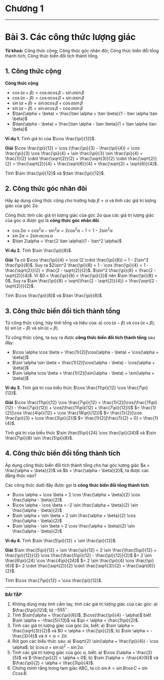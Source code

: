 # Chương 1
---
# Bài 3. Các công thức lượng giác

**Từ khoá:** Công thức cộng; Công thức góc nhân đôi; Công thức biến đổi tổng thành tích; Công thức biến đổi tích thành tổng.

## 1. Công thức cộng

**Công thức cộng**
*   $\cos(\alpha + \beta) = \cos \alpha \cos \beta - \sin \alpha \sin \beta$
*   $\cos(\alpha - \beta) = \cos \alpha \cos \beta + \sin \alpha \sin \beta$
*   $\sin(\alpha + \beta) = \sin \alpha \cos \beta + \cos \alpha \sin \beta$
*   $\sin(\alpha - \beta) = \sin \alpha \cos \beta - \cos \alpha \sin \beta$
*   $\tan(\alpha + \beta) = \frac{\tan \alpha + \tan \beta}{1 - \tan \alpha \tan \beta}$
*   $\tan(\alpha - \beta) = \frac{\tan \alpha - \tan \beta}{1 + \tan \alpha \tan \beta}$

**Ví dụ 1.** Tính giá trị của $\cos \frac{\pi}{12}$.

**Giải**
$\cos \frac{\pi}{12} = \cos (\frac{\pi}{3} - \frac{\pi}{4}) = \cos \frac{\pi}{3} \cos \frac{\pi}{4} + \sin \frac{\pi}{3} \sin \frac{\pi}{4} = \frac{1}{2} \cdot \frac{\sqrt{2}}{2} + \frac{\sqrt{3}}{2} \cdot \frac{\sqrt{2}}{2} = \frac{\sqrt{2}}{4} + \frac{\sqrt{6}}{4} = \frac{\sqrt{2} + \sqrt{6}}{4}$.

Tính $\sin \frac{\pi}{12}$ và $\tan \frac{\pi}{12}$.

## 2. Công thức góc nhân đôi

Hãy áp dụng công thức cộng cho trường hợp $\beta = \alpha$ và tính các giá trị lượng giác của góc $2\alpha$.

Công thức tính các giá trị lượng giác của góc $2\alpha$ qua các giá trị lượng giác của góc $\alpha$ được gọi là **công thức góc nhân đôi**.
*   $\cos 2\alpha = \cos^2 \alpha - \sin^2 \alpha = 2\cos^2 \alpha - 1 = 1 - 2\sin^2 \alpha$
*   $\sin 2\alpha = 2 \sin \alpha \cos \alpha$
*   $\tan 2\alpha = \frac{2 \tan \alpha}{1 - \tan^2 \alpha}$

**Ví dụ 2.** Tính $\sin \frac{\pi}{8}$.

**Giải**
Ta có $\cos \frac{\pi}{4} = \cos (2 \cdot \frac{\pi}{8}) = 1 - 2\sin^2 \frac{\pi}{8}$.
Suy ra $2\sin^2 \frac{\pi}{8} = 1 - \cos \frac{\pi}{4} = 1 - \frac{\sqrt{2}}{2} = \frac{2 - \sqrt{2}}{2}$.
$\sin^2 \frac{\pi}{8} = \frac{2 - \sqrt{2}}{4}$.
Vì $0 < \frac{\pi}{8} < \frac{\pi}{2}$ nên $\sin \frac{\pi}{8} > 0$.
Suy ra $\sin \frac{\pi}{8} = \sqrt{\frac{2 - \sqrt{2}}{4}} = \frac{\sqrt{2 - \sqrt{2}}}{2}$.

Tính $\cos \frac{\pi}{8}$ và $\tan \frac{\pi}{8}$.

## 3. Công thức biến đổi tích thành tổng

Từ công thức cộng, hãy tính tổng và hiệu của:
a) $\cos(\alpha - \beta)$ và $\cos(\alpha + \beta)$;
b) $\sin(\alpha - \beta)$ và $\sin(\alpha + \beta)$.

Từ công thức cộng, ta suy ra được **công thức biến đổi tích thành tổng** sau đây:
*   $\cos \alpha \cos \beta = \frac{1}{2}[\cos(\alpha - \beta) + \cos(\alpha + \beta)]$
*   $\sin \alpha \sin \beta = \frac{1}{2}[\cos(\alpha - \beta) - \cos(\alpha + \beta)]$
*   $\sin \alpha \cos \beta = \frac{1}{2}[\sin(\alpha - \beta) + \sin(\alpha + \beta)]$

**Ví dụ 3.** Tính giá trị của biểu thức $\cos \frac{11\pi}{12} \cos \frac{7\pi}{12}$.

**Giải**
$\cos \frac{11\pi}{12} \cos \frac{7\pi}{12} = \frac{1}{2}[\cos(\frac{11\pi}{12} - \frac{7\pi}{12}) + \cos(\frac{11\pi}{12} + \frac{7\pi}{12})]$
$= \frac{1}{2}[\cos \frac{4\pi}{12} + \cos \frac{18\pi}{12}]$
$= \frac{1}{2}[\cos \frac{\pi}{3} + \cos \frac{3\pi}{2}]$
$= \frac{1}{2}[\frac{1}{2} + 0] = \frac{1}{4}$.

Tính giá trị của biểu thức $\sin \frac{5\pi}{24} \cos \frac{\pi}{24}$ và $\sin \frac{7\pi}{8} \sin \frac{5\pi}{8}$.

## 4. Công thức biến đổi tổng thành tích

Áp dụng công thức biến đổi tích thành tổng cho hai góc lượng giác $a = \frac{\alpha + \beta}{2}$ và $b = \frac{\alpha - \beta}{2}$, ta được các đẳng thức nào?

Các công thức dưới đây được gọi là **công thức biến đổi tổng thành tích**.
*   $\cos \alpha + \cos \beta = 2 \cos \frac{\alpha + \beta}{2} \cos \frac{\alpha - \beta}{2}$
*   $\cos \alpha - \cos \beta = -2 \sin \frac{\alpha + \beta}{2} \sin \frac{\alpha - \beta}{2}$
*   $\sin \alpha + \sin \beta = 2 \sin \frac{\alpha + \beta}{2} \cos \frac{\alpha - \beta}{2}$
*   $\sin \alpha - \sin \beta = 2 \cos \frac{\alpha + \beta}{2} \sin \frac{\alpha - \beta}{2}$

**Ví dụ 4.** Tính $\sin \frac{5\pi}{12} + \sin \frac{\pi}{12}$.

**Giải**
$\sin \frac{5\pi}{12} + \sin \frac{\pi}{12} = 2 \sin \frac{\frac{5\pi}{12} + \frac{\pi}{12}}{2} \cos \frac{\frac{5\pi}{12} - \frac{\pi}{12}}{2}$
$= 2 \sin \frac{6\pi}{24} \cos \frac{4\pi}{24}$
$= 2 \sin \frac{\pi}{4} \cos \frac{\pi}{6}$
$= 2 \cdot \frac{\sqrt{2}}{2} \cdot \frac{\sqrt{3}}{2} = \frac{\sqrt{6}}{2}$.

Tính $\cos \frac{7\pi}{12} + \cos \frac{\pi}{12}$.

---

**BÀI TẬP**

1.  Không dùng máy tính cầm tay, tính các giá trị lượng giác của các góc:
    a) $\frac{5\pi}{12}$;
    b) $-555^\circ$.
2.  Tính $\sin(\alpha + \frac{\pi}{6})$, $\cos(\frac{\pi}{4} - \alpha)$ biết $\sin \alpha = -\frac{5}{13}$ và $\pi < \alpha < \frac{3\pi}{2}$.
3.  Tính các giá trị lượng giác của góc $2\alpha$, biết:
    a) $\sin \alpha = \frac{\sqrt{3}}{2}$ và $0 < \alpha < \frac{\pi}{2}$;
    b) $\sin \alpha = -\frac{3}{4}$ và $\pi < \alpha < 2\pi$.
4.  Rút gọn các biểu thức sau:
    a) $\sqrt{2} \sin(\alpha + \frac{\pi}{4}) - \cos \alpha$;
    b) $(\cos \alpha + \sin \alpha)^2 - \sin 2\alpha$.
5.  Tính các giá trị lượng giác của góc $\alpha$, biết:
    a) $\cos 2\alpha = \frac{2}{5}$ và $-\frac{\pi}{2} < \alpha < 0$;
    b) $\sin 2\alpha = -\frac{4}{9}$ và $\frac{\pi}{2} < \alpha < \frac{3\pi}{4}$.
6.  Chứng minh rằng trong tam giác ABC, ta có $\sin A = \sin B \cos C + \sin C \cos B$.
